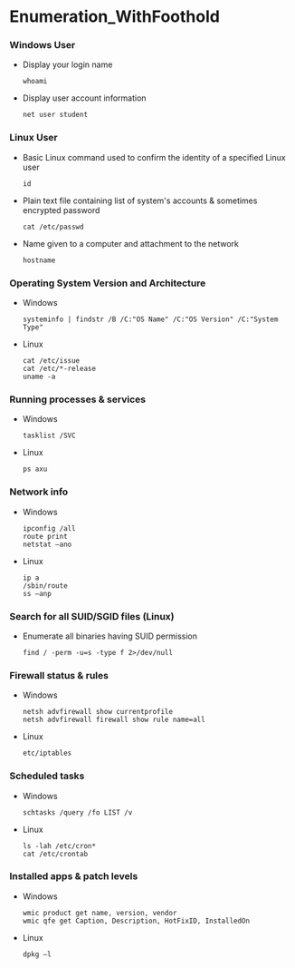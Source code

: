 # Enumeration_WithFoothold

 ### Windows User

 * Display your login name
   ```
   whoami
   ```
 * Display user account information
   ```
   net user student
   ```
 ### Linux User
 * Basic Linux command used to confirm the identity of a specified Linux user
   ```
   id
   ```
 * Plain text file containing list of system's accounts & sometimes encrypted password
   ```
   cat /etc/passwd 
   ```
 * Name given to a computer and attachment to the network
   ```
   hostname
   ```
### Operating System Version and Architecture
 * Windows
   ```
   systeminfo | findstr /B /C:"OS Name" /C:"OS Version" /C:"System Type"
   ```
 * Linux
   ```
   cat /etc/issue
   cat /etc/*-release
   uname -a
   ```
### Running processes & services 
 * Windows
   ```
   tasklist /SVC
   ```
 * Linux
   ```
   ps axu
   ```
### Network info
 * Windows
   ```
   ipconfig /all
   route print
   netstat –ano 
   ```
 * Linux
   ```
   ip a 
   /sbin/route 
   ss –anp  
   ```
### Search for all SUID/SGID files (Linux)
 * Enumerate all binaries having SUID permission
   ```
   find / -perm -u=s -type f 2>/dev/null
   ```
### Firewall status & rules
 * Windows
   ```
   netsh advfirewall show currentprofile
   netsh advfirewall firewall show rule name=all
   ```
 * Linux
   ```
   etc/iptables
   ```
### Scheduled tasks
 * Windows
   ```
   schtasks /query /fo LIST /v
   ```
 * Linux
   ```
   ls -lah /etc/cron*
   cat /etc/crontab
   ```
### Installed apps & patch levels
 * Windows
   ```
   wmic product get name, version, vendor
   wmic qfe get Caption, Description, HotFixID, InstalledOn
   ```
 * Linux
   ```
   dpkg –l
   ```
